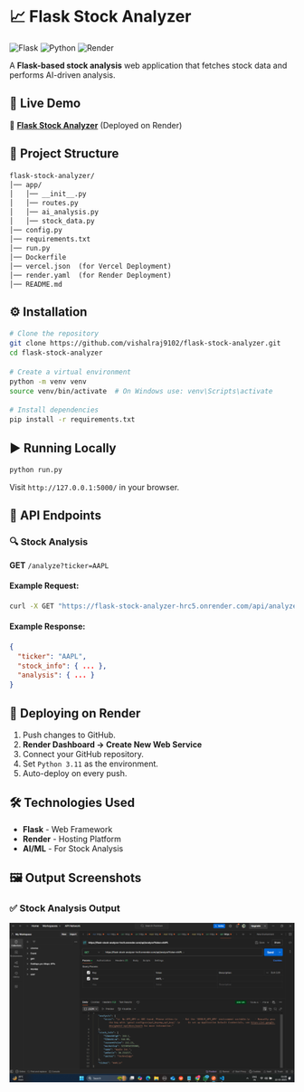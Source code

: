# 📈 Flask Stock Analyzer

![Flask](https://img.shields.io/badge/Flask-Stock%20Analyzer-blue.svg)
![Python](https://img.shields.io/badge/Python-3.11-blue.svg)
![Render](https://img.shields.io/badge/Deployed%20on-Render-blue.svg)

A **Flask-based stock analysis** web application that fetches stock data and performs AI-driven analysis.

## 🚀 Live Demo
🔗 **[Flask Stock Analyzer](https://flask-stock-analyzer-hrc5.onrender.com/)** (Deployed on Render)

## 📂 Project Structure
```
flask-stock-analyzer/
│── app/
│   │── __init__.py
│   │── routes.py
│   │── ai_analysis.py
│   │── stock_data.py
│── config.py
│── requirements.txt
│── run.py
│── Dockerfile
│── vercel.json  (for Vercel Deployment)
│── render.yaml  (for Render Deployment)
│── README.md
```

## ⚙️ Installation

```sh
# Clone the repository
git clone https://github.com/vishalraj9102/flask-stock-analyzer.git
cd flask-stock-analyzer

# Create a virtual environment
python -m venv venv
source venv/bin/activate  # On Windows use: venv\Scripts\activate

# Install dependencies
pip install -r requirements.txt
```

## ▶️ Running Locally
```sh
python run.py
```

Visit `http://127.0.0.1:5000/` in your browser.

## 📡 API Endpoints
### 🔍 Stock Analysis
**GET** `/analyze?ticker=AAPL`

#### Example Request:
```sh
curl -X GET "https://flask-stock-analyzer-hrc5.onrender.com/api/analyze?ticker=AAPL"
```
#### Example Response:
```json
{
  "ticker": "AAPL",
  "stock_info": { ... },
  "analysis": { ... }
}
```

## 🚀 Deploying on Render
1. Push changes to GitHub.
2. **Render Dashboard → Create New Web Service**
3. Connect your GitHub repository.
4. Set `Python 3.11` as the environment.
5. Auto-deploy on every push.

## 🛠️ Technologies Used
- **Flask** - Web Framework
- **Render** - Hosting Platform
- **AI/ML** - For Stock Analysis

## 🖼️ **Output Screenshots**
### ✅ **Stock Analysis Output**
![Stock Analysis Output](static/s-11.png)

